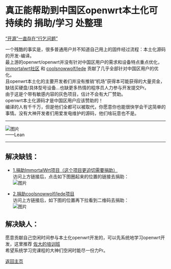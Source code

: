 # 真正能帮助到中国区openwrt本土化可持续的 捐助/学习 处整理               

[“开源”一直存在“行乞问题”](https://weibo.com/ttarticle/p/show?id=2309404761731334537337)         

一个残酷的事实是，很多普通用户并不知道自己用上的固件经过流程：本土化源码的开发-编译。              
最上游的openwrt/openwrt并没有针对中国区用户的需求和设备特点重点优化，[immortalwrt社区](https://github.com/immortalwrt) 和 [coolsnowwolf/lede](https://github.com/coolsnowwolf/lede) 贡献了几乎全部针对中国区用户的优化。            
且openwrt本土化的主要开发者们并没有推销“机场”获得本可能获得的大量资金，缺钱买硬盘/具体型号设备...也缺更多热情的程序员人力参与开发提交Pr。            
由于这是个带有敏感内容的灰色项目，估计不会有大厂赞助。                   
openwrt本土化源码才是中国区用户应该赞助的！          
编译的人有千千万，但是他们全都可以被取代，你愿意你也能很快学会干这简单的事情。没有大神开发者们用爱发电维护的源码，他们啥玩意也不是。                 

------------------------------------------------------               
![图片](https://user-images.githubusercontent.com/73426989/165127284-c6fe7278-f320-40ae-9df0-44986714128c.png)           
——Lean             

------------------------------------------------------      

## 解决缺钱： 

* [1.捐助ImmortalWrt项目（这个项目更迫切需要捐助）](https://github.com/1715173329)                                   
访问上方链接后，点击如下图圈起来的位置的链接去捐助：         
![图片](https://user-images.githubusercontent.com/73426989/165130064-f21e2cfa-e855-4f00-919a-168326a25049.png)      

* [2.捐助coolsnowwolf/lede项目](https://github.com/coolsnowwolf/lede#%E6%8D%90%E8%B4%88)               
访问上方链接后，如下图的位置再下拉看到二维码去捐助：                 
![图片](https://user-images.githubusercontent.com/73426989/165131442-420c7ed1-b453-4b05-87f5-8313640d56eb.png)                         

## 解决缺人：             

愿意贡献自己空闲时间参与本土化openwrt开发的，可以先系统地学习openwrt开发，这里推荐 [佐大的培训班](https://forgotfun.org/2018/04/openwrt-training-2018.html)    
希望系统学习完课程的大神们空闲时能尽一份力Pr。                


[返回主页](../README.md)     

